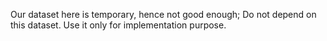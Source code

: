 Our dataset here is temporary, hence not good enough; Do not depend on this dataset. Use it only for implementation purpose.
